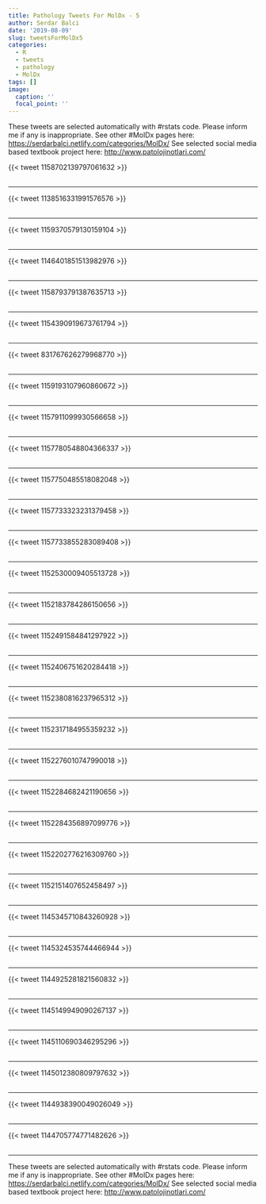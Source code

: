 ```yaml
---
title: Pathology Tweets For MolDx - 5
author: Serdar Balci
date: '2019-08-09'
slug: tweetsForMolDx5
categories:
  - R
  - tweets
  - pathology
  - MolDx
tags: []
image:
  caption: ''
  focal_point: ''
---
```



These tweets are selected automatically with #rstats code. Please inform me if any is inappropriate.
See other #MolDx pages here: https://serdarbalci.netlify.com/categories/MolDx/ 
See selected social media based textbook project here: http://www.patolojinotlari.com/

{{< tweet 1158702139797061632 >}}
<br>
<br>
<hr>
{{< tweet 1138516331991576576 >}}
<br>
<br>
<hr>
{{< tweet 1159370579130159104 >}}
<br>
<br>
<hr>
{{< tweet 1146401851513982976 >}}
<br>
<br>
<hr>
{{< tweet 1158793791387635713 >}}
<br>
<br>
<hr>
{{< tweet 1154390919673761794 >}}
<br>
<br>
<hr>
{{< tweet 831767626279968770 >}}
<br>
<br>
<hr>
{{< tweet 1159193107960860672 >}}
<br>
<br>
<hr>
{{< tweet 1157911099930566658 >}}
<br>
<br>
<hr>
{{< tweet 1157780548804366337 >}}
<br>
<br>
<hr>
{{< tweet 1157750485518082048 >}}
<br>
<br>
<hr>
{{< tweet 1157733323231379458 >}}
<br>
<br>
<hr>
{{< tweet 1157733855283089408 >}}
<br>
<br>
<hr>
{{< tweet 1152530009405513728 >}}
<br>
<br>
<hr>
{{< tweet 1152183784286150656 >}}
<br>
<br>
<hr>
{{< tweet 1152491584841297922 >}}
<br>
<br>
<hr>
{{< tweet 1152406751620284418 >}}
<br>
<br>
<hr>
{{< tweet 1152380816237965312 >}}
<br>
<br>
<hr>
{{< tweet 1152317184955359232 >}}
<br>
<br>
<hr>
{{< tweet 1152276010747990018 >}}
<br>
<br>
<hr>
{{< tweet 1152284682421190656 >}}
<br>
<br>
<hr>
{{< tweet 1152284356897099776 >}}
<br>
<br>
<hr>
{{< tweet 1152202776216309760 >}}
<br>
<br>
<hr>
{{< tweet 1152151407652458497 >}}
<br>
<br>
<hr>
{{< tweet 1145345710843260928 >}}
<br>
<br>
<hr>
{{< tweet 1145324535744466944 >}}
<br>
<br>
<hr>
{{< tweet 1144925281821560832 >}}
<br>
<br>
<hr>
{{< tweet 1145149949090267137 >}}
<br>
<br>
<hr>
{{< tweet 1145110690346295296 >}}
<br>
<br>
<hr>
{{< tweet 1145012380809797632 >}}
<br>
<br>
<hr>
{{< tweet 1144938390049026049 >}}
<br>
<br>
<hr>
{{< tweet 1144705774771482626 >}}
<br>
<br>
<hr>


These tweets are selected automatically with #rstats code. Please inform me if any is inappropriate.
See other #MolDx pages here: https://serdarbalci.netlify.com/categories/MolDx/ 
See selected social media based textbook project here: http://www.patolojinotlari.com/
